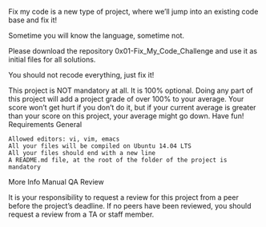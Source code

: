 Fix my code is a new type of project, where we’ll jump into an existing code base and fix it!

Sometime you will know the language, sometime not.

Please download the repository 0x01-Fix_My_Code_Challenge and use it as initial files for all solutions.

You should not recode everything, just fix it!

This project is NOT mandatory at all. It is 100% optional. Doing any part of this project will add a project grade of over 100% to your average. Your score won’t get hurt if you don’t do it, but if your current average is greater than your score on this project, your average might go down. Have fun!
Requirements
General

    Allowed editors: vi, vim, emacs
    All your files will be compiled on Ubuntu 14.04 LTS
    All your files should end with a new line
    A README.md file, at the root of the folder of the project is mandatory

More Info
Manual QA Review

It is your responsibility to request a review for this project from a peer before the project’s deadline. If no peers have been reviewed, you should request a review from a TA or staff member.